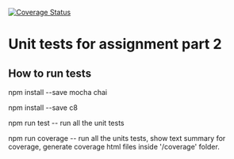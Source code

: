 [![Coverage Status](https://coveralls.io/repos/github/Vetelys/COMP.SE.200-Software-Testing---ST/badge.svg)](https://coveralls.io/github/Vetelys/COMP.SE.200-Software-Testing---ST)

# Unit tests for assignment part 2

## How to run tests

npm install --save mocha chai

npm install --save c8

npm run test -- run all the unit tests

npm run coverage -- run all the units tests, show text summary for coverage, generate coverage html files inside '/coverage' folder.
